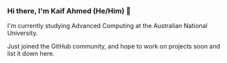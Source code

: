  ### Hi there, I'm Kaif Ahmed (He/Him) 👋

I'm currently studying Advanced Computing at the Australian National University.

Just joined the GitHub community, and hope to work on projects soon and list it down here. 

